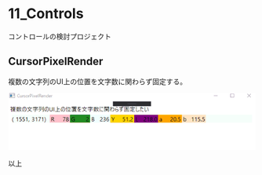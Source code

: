 ﻿# 11_Controls

コントロールの検討プロジェクト


## CursorPixelRender

複数の文字列のUI上の位置を文字数に関わらず固定する。

![イメージ](https://github.com/hsytkm/ImageCompareViewer/blob/master/11_Controls/CursorPixelRender/capture.gif)


以上

